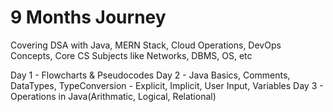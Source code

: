 # 9 Months Journey

Covering DSA with Java, MERN Stack, Cloud Operations, DevOps Concepts, Core CS Subjects like Networks, DBMS, OS, etc

Day 1 - Flowcharts & Pseudocodes
Day 2 - Java Basics, Comments, DataTypes, TypeConversion - Explicit, Implicit, User Input, Variables
Day 3 - Operations in Java(Arithmatic, Logical, Relational)